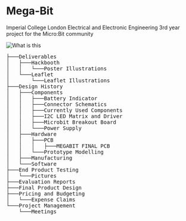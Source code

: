 # Mega-Bit
Imperial College London Electrical and Electronic Engineering 3rd year project for the Micro:Bit community

![What is this](prototypes.png)

<pre>
├───Deliverables
│   ├───Hackbooth
│   │   └───Poster Illustrations
│   └───Leaflet
│       └───Leaflet Illustrations
├───Design History
│   ├───Components
│   │   ├───Battery Indicator
│   │   ├───Connector Schematics
│   │   ├───Currently Used Components
│   │   ├───I2C LED Matrix and Driver
│   │   ├───Microbit Breakout Board
│   │   └───Power Supply
│   ├───Hardware
│   │   ├───PCB
│   │   │   ├───MEGABIT FINAL PCB
│   │   └───Prototype Modelling
│   ├───Manufacturing
│   └───Software
├───End Product Testing
│   └───Pictures
├───Evaluation Reports
├───Final Product Design
├───Pricing and Budgeting
│   └───Expense Claims
└───Project Management
    └───Meetings
</pre>
